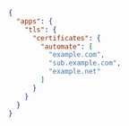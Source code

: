 <script>
document.addEventListener("DOMContentLoaded", (event) => {
	window.$('.ex-json-automate-certs pre.chroma').classList.add('light');
});
</script>

<div class="ex-json-automate-certs">

```json
{
  "apps": {
    "tls": {
      "certificates": {
        "automate": [
          "example.com",
          "sub.example.com",
          "example.net"
        ]
      }
    }
  }
}
```

</div>
